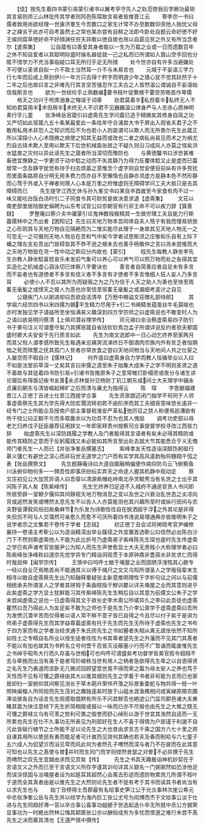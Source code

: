 <!-- { "loadSidebar": true } -->
　　【佳】按先生着四书蒙引易蒙引诸书以翼考亭守先人之轨范啓我后学厥功最钜其言易则师三山林玭传其学者则同邑陈琛故言易者皆推晋江云
　　寄李宗一书曰儒者致用尚欲经理一世康济羣生今吾数口之家生计常不办至数数仰资他人贻忧父母才之疎劣于此亦可自考虽然士之常也某亦尝有自觧之法即今卧处自题云命好徳不好王侯同腐草徳好命不好顔渊任穷天非敢以徳自居也用以自勗见贫之外又有所当念者尔【虗斋集】
　　公自箴有曰善爱其身者能以一生为万载之业或一日而遗数百年之休不知自爱者以其聪明际盛时操名器徒就一己之私而已所谓如入寳山空手回也分隂不惜学力不充当事临疑口耳无所归手足无所措
　　处今世亦自有许多当避嫌处不可便以圣贤自拟一介不取士当然耳一介不与未易言也
　　元城于不妄语三字力行七年而后成上蔡别伊川一年方只去得个矜字而明道少年之猎心犹不觉其跃然于十二年之后也故曰言之非难先行其言坚苦强忍作工夫古之人皆然温公谓诚自不妄语始信哉斯言也
　　欲为一世经纶手止熟数编要书枝叶徒繁根干萎空劳皓首作卑儒
　　格天之功兴于袵席溺身之悔误于词章
　　劝君莫着半私但着半私终无人不知劝君莫用半术但用半术终无人不识君不见巍巍温公律身严与人忠赤心质神明素行孚儿童
　　张净峰岳宻箴引曰虚斋先生学问葢已造于精微矣其修身自简之功又严切如此宻箴凢五十条某最爱此一条徃年守合浦尝大书于屏出入观省夫君子之不敢用私用术非恐人之知识而后不为也若小人则直谓可以欺人而无所畏尔先生此箴正所以深探小人心术隠微之病使之知其无益而或改也二者之病私尚易见而术之为祸尤烈自古挟术欺人至用以欺天下后世机械翕张居之不疑久则沿习成风人亦莫之怪矣洪水猛兽之灾何以异此读先生之箴者所当深切而豫防也
　　与黄徳馨书曰涉世甚难畜徳宜豫静之一字更须于动中騐之动而不失其静乃为得力反覆体騐又止是虚而已葢居常一念及静字犹觉有待于扫去烦嚣之意惟念个虚字则自觉安便目前纵有许多劳扰而里面条路原自分明无用多费力而亦自不至懈惰也且静亦须虚方是静本色不然形静而心骛于外或入于禅者何限人心本是万里之府惟虚则无障碍学问工夫大抵只是去其障碍而已
　　先生提学江西乞休与孙九峯交书曰某自辛酉嵗至今家食有肉不过一味又能吃白饭白汤时引二子同食令其可耐贫是故决意求退【虚斋集】
　　文荘以南吏部里居陆御史偁聘为山东考试官公曰京朝官有行非王命不可以疾力辞【寳善録】
　　罗整庵曰蔡介夫中庸蒙引论鬼神数叚极精其一生做穷理工夫且能力行斯葢儒林中之杰出者【困知记】先生曰天地万物本吾同体自夫人牿于有我而慢易骄放之心形则其与天地万物自见隔絶而为二惟实能尽此理于一身故其见天地人物无一之可忽无一之可傲则天地人物总在吾和气中矣今学者试思斯须之庄敬和乐自有上际下蟠之理左支右吾出门皆碍皆其不恭不逊之根未去也善乎杨敬仲之言曰尧未尝推而大之天地万物皆在尧一性中动之斯应分内故也【蒙引】
　　程先生每教人静坐李先生亦教人静坐騐喜怒哀乐未发前气象可以养心可以养气可以照万物而处之各得其宜实造化之机缄虚心涵泳切已体察八字要诀也
　　善言者自简善应者自足未有多言而不妄者也有道徳者不多言有信义者不多言有才徳者不多言惟细人狂人妄人乃多言耳
　　必使小人不忍以其所为而疑我之为之乃为信于人天之助人为善也至快至周畧无毫髪之或悭天之报人为恶也亦至信至宻畧无毫髪之或漏细考逺计之自见
　　公寝疾门人以粥进却曰吾欲自洁清卒【万厯中赐谥文荘赠礼部侍郎】
　　其学祖六经宗四书以宋四儒为嫡平生精力尽用于引二书阐精发蕴茧丝牛毛莫喻也亦时发独见学子请益所至坐恒满易义趣深到四方学宗师之曰虚斋说也不敢变时人为之语曰欲易明问蔡清【上俱邓潜谷理学传】
　　邓元锡曰余治蔡虚斋易四子防引书于章句注义可谓墨守矣乃其撰宻箴自省括钦钦焉岂孟子所谓详说反约者欤夫都国盛时卿大夫安安于先行质言如此
　　先生为南文选郎中一日心动乞终养至家两月而其父殁人谓孝感所致先生每遇亲忌痛哭流涕终日不御酒肉宗族内外有贫乏者恒赒恤之死而殡塟之抚其孤门人贫者亦常衣食之尝曰天地间物当与天地间人共之仕宦之入屡空而不暇自计【儒林记】
　　何乔逺曰虚斋身自力学而教人恒循举业以入曰不如是法堂前草深一丈矣其言曰宋儒之道至朱子始集大成朱子之学不明则圣贤之道不着故与其徒着四书防引易引诸书皆推原朱子之意常帷灯卧榻旁或夜分与诸生讲论寝后有得亟记疾书友善永贞林俊孙交杨防丁玑江朝东成间士大夫理学中辍永贞廉玑朝东与清皆崛起稀旷之后而清与廉尤为独得云
　　陈　琛
　　字思献福建晋江人正徳丁丑进士仕至江西提学佥事
　　先生资禀朗迈闭门独学不茍同于人师事虚斋蔡先生其为学先得大防宏濶流转初若不由阶序而其工夫细宻意味悠长逺非一经专门之士所能企及授南户部主事督税淮安严革私弛厉征之禁人称便焉廵漕欲有所干挠公曰正额不亏而多取赢余以为功吾不忍为也其人愧屈
　　调考功吏部以母老乞归养戊子廷臣屡荐征用辞又一年即家拜贵州按察司佥事提督学校寻改江西皆力辞
　　始虚斋先生以深防践履之学教人及门者能得其言语者有矣未必得其精防或能传其精防之意而于反躬履践又未必能如其所言至出处去就大节其能悉合于义无愧师门者先生一人而已【并张净峯岳撰墓志】
　　紫峰孝友天性造诣深醇饬躬砥行慕义彊仁有避世之深心而非玩世无道学之门户而有实学其高风逺韵殆将翺翔千仭之表【张岳撰祭文】
　　先生题静庵诗曰大道自圎融稍偏便作病仰防鸟云飞俯察鱼川泳俯仰物何多一一闗吾性即事厌纷纭实弃天之命逹人握其机静中观动定
　　蔡文庄初见公大加赏异语人曰吾甞以清源紫帽屹峙南北孕灵毓秀当有名世之士出乎其间陈子其人矣【陈紫峰传】
　　先生乞终养归足迹不入城府不通逹官贵人书问即所居旁辟一室朝夕偃仰其间静观天地万物消息之变以及世之兴衰治乱世态之炎凉向背或逌然发笑或喟然太息先生不以告人人亦莫能测也其兴趣所至时或纵行田间与农夫野叟谭叙风俗旧故桑麻节为乐发为诗歌徃徃自在脱洒超乎浮之外其论是非得失侃侃不阿与人交蔼然可亲愈久而愈不可厌所着四书浅说易理通典亦皆推明朱子之说学者宗之文集若干卷传于学者【志铭】
　　初正徳丁丑会试将掲晓考官尹编修襄持一卷语主考靳公以为造诣精深出举业蹊径之外宜置首选靳公曰信然必出陈白沙门下不然则蔡虚斋他人不能为此比折号乃虚斋弟子紫峰陈先生琛也是时先生传虚斋之学已有声诸考官皆服尹公为知人而先生声誉愈显士大夫无贵贱小大称理学者必曰陈紫峰张净峰称曰道宗先觉学异专门精诣洞观贯于本原钟鼎非豊菽水非贫求仁而得时哉屈伸【闽学宗传】
　　王慎中曰呜呼士敝于塲屋之业而固陋浮浅牿其心腑专一经以自业茫焉皓首尚不能通其义以傅于绳尺之文又乌知所谓圣人之学哉宿辈末生相寻以敝自虚斋蔡先生出乃知融释羣疑张主新意推明理性于字析句议之间以与前儒相统承夫所谓圣人之学者其骈拇于条画枝指于觧训要以详夫塲屋之业而其意则进乎此矣虚斋之学方显士犹鲜能习其传紫峰陈先生生稍后自以其意为前儒文公朱子之学未尝闻虗斋之说也一日虚斋得其文于故长史李木斋公所嗟异久之李曰此吾徒也虚斋瞿然曰吾乃得此人为友足矣不敢为之师也于是先生乃介李公禀学于虚斋虚斋曰吾所为发愤沉潜辛苦而仅得者以语人常不觧不意子皆已自得之今且尽以付子矣于是讲为师弟子虚斋得先生而其学益尊葢虚斋有托于先生而先生无所待于虚斋也先生之书布于四方家而有之学者治经求通于朱氏防先生之书如瞽者失相从禽无虞伥伥然不知所如徃士之专精自名所业以授生徒者徃徃为书其卑者望先生之外藩而不见其门其髙者不能以有加也故其为书矜名立号何啻千百皆灭没蔽塞小行而不广暂诵而辄废惟先生之书焯乎昭布大行而久存虽与世相可也呜呼可谓盛矣考功督学皆美官假令徊翔不去与牵挽而出当有美于是者穹阶峻秩当世有用人之柄者急欲得先生卑之以自诡得贤之名先生乃勇退而坚卧无几微迟回顾望意世竟不得而荣之葢为母太安人之养也笃于天性而不见有可懐之爵禄由其大以推其细则先生之学着于书者非茍能为言而已也家居却扫一室俯仰其间察见消长于草木葩卉荣悴开落之际景象委蛇与物共得一枝一叶照映阑楹人所同视而先生茂对之趣独逺矣时放于山砠水涯渔樵相问或寅縁原隰农圃滞谈彼各自为话言先生观感取倡黙有所乐不问其觧否也絶迹公门监司郡邑诸大夫兾睹其面为快注意倾下先生折简相报或报以一咏而已亦不尽报也由先生之大推之既无可懐之爵禄又乌有可羡之势利可畏之毁誉而舒心绰形以游于世宜其浩然自适而一无所累也先生在仕不久事功无所表见为刑部好在生人不喜于得情为户部谨于利邈不自污此皆砥行植节之士所能不足以论先生之大也昔由求言志千乘之国方六七十里之邦自课其用所以使民有勇而能足者可计嵗而见效何其确也若夫及春而制袷与六七童子五六成人为侣望沂而浴见雩而风此何为者然孔子喟然而深与者乃不在彼而在此其意可知也以先生之髙使与曽并时而生同门而学则铿然舍瑟之对曽不必异撰于先生而喟然之叹先生宜越由求而见赏矣【传】
　　先生之书其天趣极诣神机妙契在于言语文义之外而已至于言语文义所存字谨其训句详其义颛名一门粥粥然如恐涉他足而误涂径固与治塲屋者设为如是耳其超然心会离去形迹而遗防物累庶几所谓不枝叶于道而全其真者由是以推先生之大然则论先生者不徒有考于其书而读其书者尚当有以求先生也与
　　始丁丑榜得士吾郡最有名给事史笋江公于光佥事林次崖公希元中丞张净峯公岳与先生并以经学为海内巨工张公尤号为闳博而杰于文给事公淡于仕进与先生同趋好滞一官以卒佥事公喜事功龃龉于世迭起迭仆卒无所就中丞公方据荣显事功为一时絶出然林公悔其颠踬张公亦以酬俗成务为多忧而恨道之难行未尝不髙先生之决而慕其清也【王遵严慎中撰传】
